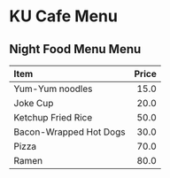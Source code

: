 # KU Cafe Menu

## Night Food Menu Menu

| Item                                   | Price |
|:---------------------------------------|------:|
| Yum-Yum noodles                        | 15.0  |
| Joke Cup                               | 20.0  |
| Ketchup Fried Rice                     | 50.0  |
| Bacon-Wrapped Hot Dogs                 | 30.0  |
| Pizza                                  | 70.0  |
| Ramen                                  | 80.0  |



<!-- ## Night Food Menu

Coming soon.

etc.

---

We accept PromptPay, KUPay, Alipay, and cash. Sorry, no credit cards. -->

